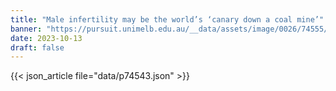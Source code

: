 ```yaml
---
title: "Male infertility may be the world’s ‘canary down a coal mine’"
banner: "https://pursuit.unimelb.edu.au/__data/assets/image/0026/74555/c48ddecb90db24aa85d3b636d1847b97d928619b.jpg"
date: 2023-10-13
draft: false
---
```


{{< json_article file="data/p74543.json" >}}